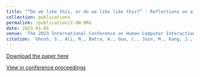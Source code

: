 ```yaml
---
title: "“Do we like this, or do we like like this?” : Reflections on a Human-Centered Machine Learning Approach to Sentiment Analysis"
collection: publications
permalink: /publication/2-UW-DRG
date: 2023-01-01
venue: 'The 2023 International Conference on Human-Computer Interaction'
citation: 'Ghosh, S., Ali, M., Batra, A., Guo, C., Jain, M., Kang, J., Kharchenko, J., Suravajhela, V., Zhou, V. & Aragon, C. (2023). “Do we like this, or do we like like this?” : Reflections on a Human-Centered Machine Learning Approach to Sentiment Analysis. The 2023 International Conference on Human-Computer Interaction.'
---
```


<a href = "http://chengguo2000.github.io/files/Publications/Emotions_Classifier_HCII_final.pdf">Download the paper here</a>

<a href = "https://link.springer.com/chapter/10.1007/978-3-031-35891-3_5">View in conference proceedings</a>
